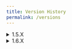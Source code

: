 ```yaml
---
title: Version History
permalink: /versions
---
```


<details>
<summary>1.5.X</summary>
<b>INITIAL RELEASE</b>
<br>
v1.5.0 - 27 February 2024
<ul>
 <li>Adds Gronckles, Deadly Nadders, Monstrous Nightmares, and Hideous Zipplebacks
<ul style="padding-left:20px">
 <li>Includes sitting, riding, flying, and shooting behavior
 </li>
</ul>
 </li>
  <li>
    Adds Dragon Hunter Ships and Hunter Watchtowers
<ul style="padding-left:20px">
 <li>Includes Dragon Cages and Dragon Hunters
 </li>
</ul>
 <li>Adds Book of Dragons with an entry for each dragon
 </li>
 <li>Changes chicken model to be more HTTYD-esque
 </li>
  </li>
</ul>
<b>HOTFIX</b>
<br>
v1.5.1 - 28 February 2024
<ul>
 <li>Fixes dragons not sitting</li>
 <li>Fixes Zipplebacks not having variants</li>
</ul>
<b>HOTFIX</b>
<br>
v1.5.2 - 13 August 2024
<ul>
 <li>Fixes issues caused by the removal of the Holiday Creator Features</li>
 <li>Adds the long-awaited Night Fury! No Book of Dragons entry yet.</li>
</ul>
</details>

<details>
<summary>1.6.X</summary>
<b>MINOR VERSION</b>
<br>
v1.6.0 - 19 August 2024
<ul>
 <li>Adds Whispering Deaths
 <li>Adds breeding, baby dragons, and eggs for all dragons except night furies
 <li>Adds Book of Dragons entries for the Night Fury and Whispering Death
 <li>Adds achievements in a separate pack. For now, only available in English. Translation to Portuguese is planned.
 <li>Fixes many bugs
 </li>
 </li>
 </li>
 </li>
 </li>
</ul> 
<b>HOTFIX</b>
<br>
v1.6.1 - 19 August 2024
<ul>
 <li>Fixes an issue where dragons were hard to train because they were often high in the sky. They should now land more frequently.</li>
 <li>Partially fixed an issue where Whispering Deaths would sometimes float into the sky when attacked. They should not do this as often.</li>
</ul>
</details>
